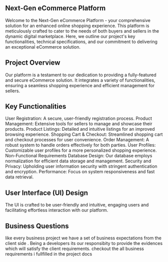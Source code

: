 ## Next-Gen eCommerce Platform
Welcome to the Next-Gen eCommerce Platform - your comprehensive solution for an enhanced online shopping experience. This platform is meticulously crafted to cater to the needs of both buyers and sellers in the dynamic digital marketplace. Here, we outline our project's key functionalities, technical specifications, and our commitment to delivering an exceptional eCommerce solution.

## Project Overview
Our platform is a testament to our dedication to providing a fully-featured and secure eCommerce solution. It integrates a variety of functionalities, ensuring a seamless shopping experience and efficient management for sellers.

## Key Functionalities
User Registration: A secure, user-friendly registration process.
Product Management: Extensive tools for sellers to manage and showcase their products.
Product Listings: Detailed and intuitive listings for an improved browsing experience.
Shopping Cart & Checkout: Streamlined shopping cart and checkout processes for user convenience.
Order Management: A robust system to handle orders effectively for both parties.
User Profiles: Customizable user profiles for a more personalized shopping experience.
Non-Functional Requirements
Database Design: Our database employs normalization for efficient data storage and management.
Security and Privacy: Upholding user information security with stringent authentication and encryption.
Performance: Focus on system responsiveness and fast data retrieval.
## User Interface (UI) Design
The UI is crafted to be user-friendly and intuitive, engaging users and facilitating effortless interaction with our platform.
## Business Questions
like every business project we have a set of business expectations from the client side . Being a developers its our responsibity to provide the evidences which will satisfy the client requirements. checkout the all business requirements i fullfilled in the project docs


